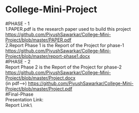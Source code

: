 # College-Mini-Project
#PHASE - 1\
1.PAPER.pdf is the research paper used to build this project\
https://github.com/PiyushSawarkar/College-Mini-Project/blob/master/PAPER.pdf \
2.Report Phase 1 is the Report of the Project for phase-1\
https://github.com/PiyushSawarkar/College-Mini-Project/blob/master/report-phase1.docx \
#PHASE - 2\
Report Phase 2 is the Report of the Project for phase-2\
https://github.com/PiyushSawarkar/College-Mini-Project/blob/master/Project.docx \
(in pdf-->) https://github.com/PiyushSawarkar/College-Mini-Project/blob/master/Project.pdf \
#Final-Phase\
Presentation Link:\
Report Link:\
